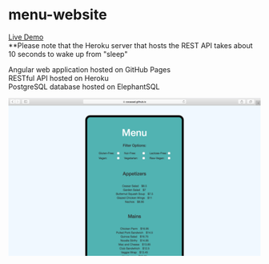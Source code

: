 # menu-website

[Live Demo](https://cocassel.github.io/menu-website/)  
**Please note that the Heroku server that hosts the REST API takes about 10 seconds to wake up from "sleep"

Angular web application hosted on GitHub Pages  
RESTful API hosted on Heroku  
PostgreSQL database hosted on ElephantSQL  

![Screenshot](menu.png)
